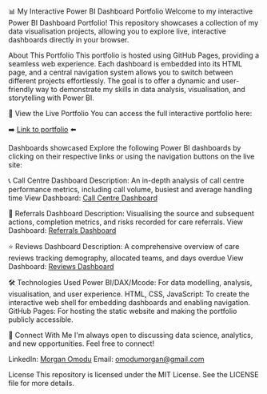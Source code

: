 📊 My Interactive Power BI Dashboard Portfolio
Welcome to my interactive Power BI Dashboard Portfolio! This repository showcases a collection of my data visualisation projects, allowing you to explore live, interactive dashboards directly in your browser.

About This Portfolio
This portfolio is hosted using GitHub Pages, providing a seamless web experience. Each dashboard is embedded into its HTML page, and a central navigation system allows you to switch between different projects effortlessly. The goal is to offer a dynamic and user-friendly way to demonstrate my skills in data analysis, visualisation, and storytelling with Power BI.

🚀 View the Live Portfolio
You can access the full interactive portfolio here:

➡️ [Link to portfolio](https://comodu20.github.io/MyPowerBIProjects/) ⬅️

Dashboards showcased
Explore the following Power BI dashboards by clicking on their respective links or using the navigation buttons on the live site:

📞 Call Centre Dashboard
Description: An in-depth analysis of call centre performance metrics, including call volume, busiest and average handling time
View Dashboard: [Call Centre Dashboard](https://app.powerbi.com/view?r=eyJrIjoiMTc0NmI0YTItODEwNi00NmFlLWI4M2ItNTg3M2E4OWE4OWFkIiwidCI6ImQwNzFmZDVjLTdjZGYtNDQzOS05YTE5LWJkYjgzOTc1YmVmNSJ9)


🤝 Referrals Dashboard
Description: Visualising the source and subsequent actions, completion metrics, and risks recorded for care referrals.
View Dashboard: [Referrals Dashboard](https://app.powerbi.com/view?r=eyJrIjoiNzdlZDBiZjYtNjg4NC00MzM0LTkxNWMtOWY3NzY2ZDIzYTMyIiwidCI6ImQwNzFmZDVjLTdjZGYtNDQzOS05YTE5LWJkYjgzOTc1YmVmNSJ9)


⭐️ Reviews Dashboard
Description: A comprehensive overview of care reviews tracking demography, allocated teams, and days overdue
View Dashboard: [Reviews Dashboard](https://app.powerbi.com/view?r=eyJrIjoiMTRhMTgyNzktN2Q3Yi00ZGY2LWI2ODUtZmE1NDI5NjAxNzM2IiwidCI6ImQwNzFmZDVjLTdjZGYtNDQzOS05YTE5LWJkYjgzOTc1YmVmNSJ9)


🛠️ Technologies Used
Power BI/DAX/Mcode: For data modelling, analysis, visualisation, and user experience.
HTML, CSS, JavaScript: To create the interactive web shell for embedding dashboards and enabling navigation.
GitHub Pages: For hosting the static website and making the portfolio publicly accessible.


📧 Connect With Me
I'm always open to discussing data science, analytics, and new opportunities. Feel free to connect!

LinkedIn: [Morgan Omodu](https://www.linkedin.com/in/morganomodu/)
Email: omodumorgan@gmail.com

License
This repository is licensed under the MIT License. See the LICENSE file for more details.
